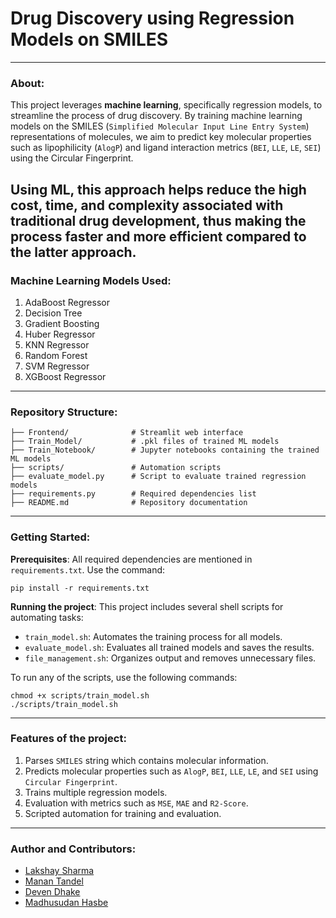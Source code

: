 # Drug Discovery using Regression Models on SMILES
---------------------------------------------------------------------
### About:
This project leverages **machine learning**, specifically regression models, to streamline the process of drug discovery. By training machine learning models on the SMILES (`Simplified Molecular Input Line Entry System`) representations of molecules, we aim to predict key molecular properties such as lipophilicity (`AlogP`) and ligand interaction metrics (`BEI`, `LLE`, `LE`, `SEI`) using the Circular Fingerprint.

Using ML, this approach helps **reduce** the high cost, time, and complexity associated with traditional drug development, thus making the process faster and more efficient compared to the latter approach.
---------------------------------------------------------------------
### Machine Learning Models Used:
1. AdaBoost Regressor
2. Decision Tree
3. Gradient Boosting
4. Huber Regressor
5. KNN Regressor
6. Random Forest
7. SVM Regressor
8. XGBoost Regressor
----------------------------------------------------------------------
### Repository Structure:
```
├── Frontend/              # Streamlit web interface
├── Train_Model/           # .pkl files of trained ML models
├── Train_Notebook/        # Jupyter notebooks containing the trained ML models
├── scripts/               # Automation scripts
├── evaluate_model.py      # Script to evaluate trained regression models
├── requirements.py        # Required dependencies list
├── README.md              # Repository documentation
```
------------------------------------------------------------------------
### Getting Started:
**Prerequisites**:
All required dependencies are mentioned in `requirements.txt`. Use the command:
```
pip install -r requirements.txt
```

**Running the project**:
This project includes several shell scripts for automating tasks:

- `train_model.sh`: Automates the training process for all models.
- `evaluate_model.sh`: Evaluates all trained models and saves the results.
- `file_management.sh`: Organizes output and removes unnecessary files.

To run any of the scripts, use the following commands:

```
chmod +x scripts/train_model.sh
./scripts/train_model.sh 
```
-------------------------------------------------------------------------
### Features of the project:
1. Parses `SMILES` string which contains molecular information.
2. Predicts molecular properties such as `AlogP`, `BEI`, `LLE`, `LE`, and `SEI` using `Circular Fingerprint`.
3. Trains multiple regression models.
4. Evaluation with metrics such as `MSE`, `MAE` and `R2-Score`.
5. Scripted automation for training and evaluation.
--------------------------------------------------------------------------
### Author and Contributors:
- [Lakshay Sharma](https://github.com/lakshay-sharma-2024)
- [Manan Tandel](https://github.com/manan3044)
- [Deven Dhake](https://github.com/Devendhake18)
- [Madhusudan Hasbe](https://github.com/madhusudanhasbe)
